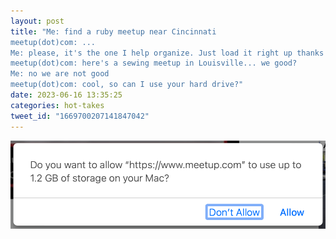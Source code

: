 ```yaml
---
layout: post
title: "Me: find a ruby meetup near Cincinnati 
meetup(dot)com: ... 
Me: please, it's the one I help organize. Just load it right up thanks 
meetup(dot)com: here's a sewing meetup in Louisville... we good?
Me: no we are not good
meetup(dot)com: cool, so can I use your hard drive?"
date: 2023-06-16 13:35:25
categories: hot-takes
tweet_id: "1669700207141847042"
---
```



![](/assets/images/tweets/1669700207141847042-Fyv3btdWAAEmyuF.png)

<!-- Original tweet: https://twitter.com/i/status/1669700207141847042 -->